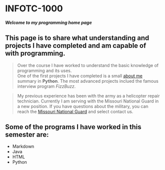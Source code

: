 # INFOTC-1000
#### _Welcome to my programming home page_

## This page is to share what understanding and projects I have completed and am capable of with programming.

>Over the course I have worked  to understand the basic knowledge of programming and its uses.  
One of the first projects I have completed is a small [about me](aboutme.py) summary in **Python**. The most advanced projects inclued the 
famous interview program _FizzBuzz_.    
<!DOCTYPE html>  
<html>  
<head>  
<meta charset="UTF-8">  
<title>Fizz Buzz</title>  
<script>  

>function fizzbuzz() {  
	var display = document.getElementById('display');  
	var displayHTML = "";  
	for (i = 0; i <= 100; i++) {  
		var test = "";  
        if (i % 3  == 0 && i % 5 == 0){  
        test += "fizzbuzz"}  
        else if (i % 3 == 0){  
        test += "fizz"}  
        else if (i % 5 == 0){  
        test += "buzz"}  
        else{  
        test += i}  
        displayHTML += "<p>" + test + "</p>";  
	}  
	display.innerHTML = displayHTML  
}  

</script>  

</head>  

<body onload="fizzbuzz()">  
<div id="display">  

</div>  
</body>  

</html>  


>My previous experience has been with the army as a helicopter repair technician. Currently I am serving with the Missouri National Guard in a new position. If you have questions about the military, you can reach the [Missouri National Guard](https://www.moguard.ngb.mil/) and select contact us.
## Some of the programs I have worked in this semester are:
* Markdown
* Java
* HTML
* Python
